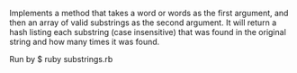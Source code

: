 Implements a method that takes a word or words as the first argument, and then an array of valid substrings as the second argument.
It will return a hash listing each substring (case insensitive) that was found in the original string and how many times it was found.

Run by
$ ruby substrings.rb